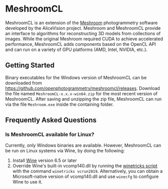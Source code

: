 MeshroomCL
==========
MeshroomCL is an extension of the [Meshroom](https://alicevision.org/)
photogrammetry software developed by the AliceVision project. Meshroom
and MeshroomCL provide an interface to algorithms for reconstructing 3D
models from collections of images. While the original Meshroom required
CUDA to achieve accelerated performance, MeshroomCL adds components
based on the OpenCL API and can run on a variety of GPU platforms
(AMD, Intel, NVIDIA, etc.).

Getting Started
---------------
Binary executables for the Windows version of MeshroomCL can be downloaded
from https://github.com/openphotogrammetry/meshroomcl/releases. Download
the file named `MeshroomCL-x.x.x-win64.zip` for the most recent version
of MeshroomCL. After saving and unzipping the zip file, MeshroomCL can
run via the file `Meshroom.exe` inside the containing folder.

Frequently Asked Questions
--------------------------
### Is MeshroomCL available for Linux?

Currently, only Windows binaries are available. However, MeshroomCL can be
run on Linux systems via Wine, by doing the following:
1. Install [Wine](https://www.winehq.org) version 6.5 or later
2. Override Wine's built-in vcomp140.dll by running the [winetricks script](https://wiki.winehq.org/Winetricks) with the command
   `winetricks vcrun2019`. Alternatively, you can obtain a Microsoft-native version of vcomp140.dll and use `winecfg` to configure
   Wine to use it.

